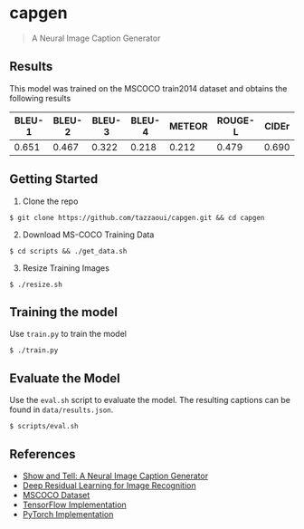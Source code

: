 # capgen
> A Neural Image Caption Generator


## Results

This model was trained on the MSCOCO train2014 dataset and obtains the following results

| BLEU-1 | BLEU-2 | BLEU-3 | BLEU-4 | METEOR | ROUGE-L | CIDEr|
| ---| --- | --- | --- | --- | --- | ---| 
| 0.651 | 0.467 | 0.322 | 0.218 | 0.212 | 0.479 | 0.690|


## Getting Started

  1. Clone the repo

    $ git clone https://github.com/tazzaoui/capgen.git && cd capgen

  2. Download MS-COCO Training Data

    $ cd scripts && ./get_data.sh

  3. Resize Training Images

    $ ./resize.sh

## Training the model 

Use `train.py` to train the model

`$ ./train.py`


## Evaluate the Model

Use the `eval.sh` script to evaluate the model. The resulting captions can be found in `data/results.json`.

`$ scripts/eval.sh`


## References
* <a href="https://arxiv.org/pdf/1411.4555.pdf">Show and Tell: A Neural Image Caption Generator</a>
* <a href="https://arxiv.org/abs/1512.03385" >Deep Residual Learning for Image Recognition</a>
* <a href="http://cocodataset.org/#home"> MSCOCO Dataset</a>
* <a href="https://github.com/lyatdawn/Show-and-Tell">TensorFlow Implementation</a>
* <a href="https://github.com/yunjey/pytorch-tutorial/tree/master/tutorials/03-advanced/image_captioning"> PyTorch Implementation</a>

